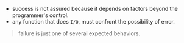- success is not assured because it depends on factors beyond the programmer's control.
- any function that does `I/O`, must confront the possibility of error.

> failure is just one of several expected behaviors.
